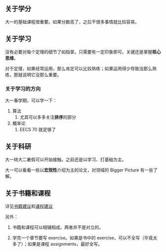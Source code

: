 ## 关于学分

大一的基础课程很重要。如果分数高了，之后干很多事情就比较容易。

## 关于学习

没有必要对每个定理的细节了如指掌。只需要有一定印象即可。关键还是掌握**核心思维**。

对于定理，如果经常运用，那么肯定可以比较熟练；如果运用得少导致没那么熟练，那就说明它没那么重要。

### 关于学习的方向

大一春学期，可以学一下：

1. 算法
    1. 尤其可以多多关注**排序**的部分
2. 概率论
    1. EECS 70 就足够了

## 关于科研

大一转大二暑假可以开始接触。之前还是以学习、打基础为主。

大一可以看看一些以**宏观性**介绍为主的论文，对领域的 Bigger Picture 有一些了解。

## 关于书籍和课程

详见[书籍建议](../../advice-on-books.md)和[课程建议](../../advice-on-courses.md)

另外：

1. 书籍和课程可以相辅相成。两者并不是对立的。

2. 学完一个章节要写 exercise。如果是书中的 exercise，可以不全写（毕竟太多了）；如果是课程 assignments，最好全写。